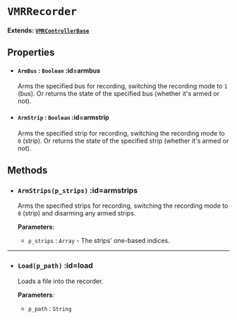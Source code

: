 # `VMRRecorder`  <!-- {docsify-ignore-all} -->



#### Extends: [`VMRControllerBase`](/classes/vmrcontrollerbase)

## Properties
* #### `ArmBus` : `Boolean` :id=armbus
  Arms the specified bus for recording, switching the recording mode to `1` (bus).
  Or returns the state of the specified bus (whether it's armed or not).
* #### `ArmStrip` : `Boolean` :id=armstrip
  Arms the specified strip for recording, switching the recording mode to `0` (strip).
  Or returns the state of the specified strip (whether it's armed or not).

## Methods
* ### `ArmStrips(p_strips)` :id=armstrips
  Arms the specified strips for recording, switching the recording mode to `0` (strip) and disarming any armed strips.

  **Parameters**:
  - `p_strips` : `Array` - The strips' one-based indices.



______
* ### `Load(p_path)` :id=load
  Loads a file into the recorder.

  **Parameters**:
  - `p_path` : `String`